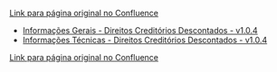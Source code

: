 [Link para página original no Confluence](https://openfinancebrasil.atlassian.net/wiki/spaces/OF/pages/17375550)

- [Informações Gerais - Direitos Creditórios Descontados - v1.0.4](../../../../../../../OF/Open%20Finance%20Brasil/Especifica%c3%a7%c3%b5es%20de%20APIs/Dados%20do%20Cliente%20%e2%80%93%20DC/[DC]%20API%20-%20Opera%c3%a7%c3%b5es%20de%20Cr%c3%a9dito%20-%20Direitos%20Credit%c3%b3rios%20Descontados/Hist%c3%b3rico%20de%20Especifica%c3%a7%c3%b5es%20-%20%20[DC]%20Direitos%20Credit%c3%b3rios%20Descontados/v1.0.4%20-%20Direitos%20Credit%c3%b3rios%20Descontados/Informa%c3%a7%c3%b5es%20Gerais%20-%20Direitos%20Credit%c3%b3rios%20Descontados%20-%20v1.0.4)
- [Informações Técnicas - Direitos Creditórios Descontados - v1.0.4](../../../../../../../OF/Open%20Finance%20Brasil/Especifica%c3%a7%c3%b5es%20de%20APIs/Dados%20do%20Cliente%20%e2%80%93%20DC/[DC]%20API%20-%20Opera%c3%a7%c3%b5es%20de%20Cr%c3%a9dito%20-%20Direitos%20Credit%c3%b3rios%20Descontados/Hist%c3%b3rico%20de%20Especifica%c3%a7%c3%b5es%20-%20%20[DC]%20Direitos%20Credit%c3%b3rios%20Descontados/v1.0.4%20-%20Direitos%20Credit%c3%b3rios%20Descontados/Informa%c3%a7%c3%b5es%20T%c3%a9cnicas%20-%20Direitos%20Credit%c3%b3rios%20Descontados%20-%20v1.0.4)

[Link para página original no Confluence](https://openfinancebrasil.atlassian.net/wiki/spaces/OF/pages/17375550)